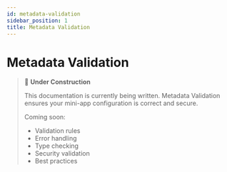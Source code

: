 ```yaml
---
id: metadata-validation
sidebar_position: 1
title: Metadata Validation
---
```


# Metadata Validation

> 🚧 **Under Construction**
>
> This documentation is currently being written. Metadata Validation ensures your mini-app configuration is correct and secure.
>
> Coming soon:
> - Validation rules
> - Error handling
> - Type checking
> - Security validation
> - Best practices 